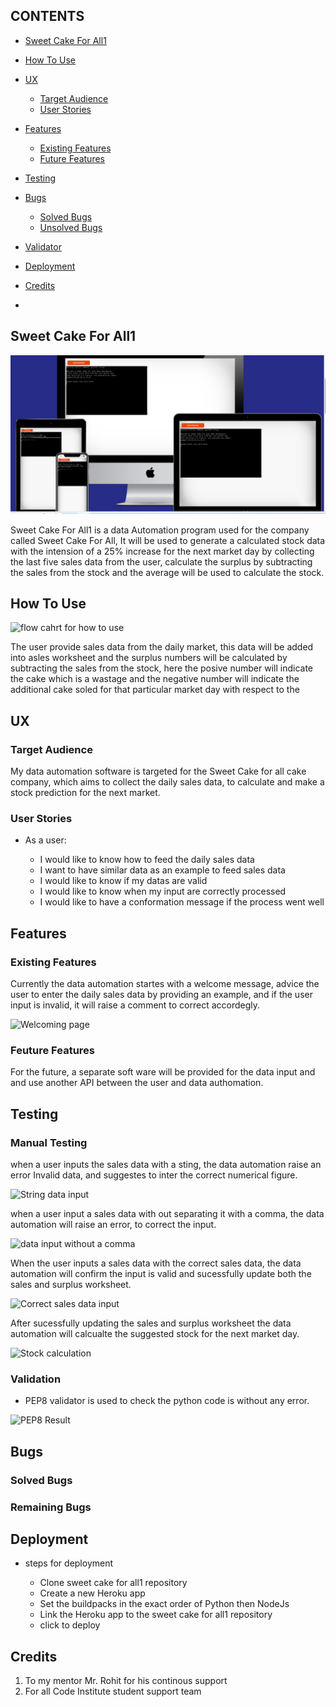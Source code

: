 ## CONTENTS

* [Sweet Cake For All1](#sweet-cake-for-all1)
* [How To Use](#how-to-use)
* [UX](#ux)

  * [Target Audience](#target-audience)
  * [User Stories](#ueser_stories)
* [Features](#features)

  * [Existing Features](#existing-features)
  * [Future Features](#future-features)
* [Testing](#testing)
* [Bugs](#bugs)

  * [Solved Bugs](#solved-bugs)
  * [Unsolved Bugs](#unsolved-bugs)
* [Validator](#validator)
* [Deployment](#deployment)
* [Credits](#)
* [](#)

## Sweet Cake For All1

![Responsiveness](./documentation/responsivepage.png)

 Sweet Cake For All1 is a data Automation program used for the company called  Sweet Cake For All, It will be used to generate a calculated stock data with the intension of a 25% increase for the next market day by collecting the last five sales data from the user, calculate the surplus by subtracting the sales from the stock and the average will be used to calculate the stock.

## How To Use
 
![flow cahrt for how to use](documentation/flow-chart-of-the-process.png)

 The user provide sales data from the daily market, this data will be added into asles worksheet and the surplus numbers will be calculated by subtracting the sales from the stock, here the posive number will indicate the cake which is a wastage and the negative number will indicate the additional cake soled for that particular market day with respect to the

## UX 
  ### Target Audience
  My data automation software is targeted for the Sweet Cake for all cake company, which aims to collect the daily sales data, to calculate and make a stock prediction for the next market.
  ### User Stories
  * As a user:

    * I would like to know how to feed the daily sales data
    * I want to have similar data as an example to feed sales data
    * I would like to know if my datas are valid
    * I would like to know when my input are correctly processed 
    * I would like to have a conformation message if the process went well 

## Features
  ### Existing Features
  Currently the data automation startes with a welcome message, advice the user to enter the daily sales data by providing an example, and if the user input is invalid, it will raise a comment to correct accordegly.

   ![Welcoming page](documentation/starting-template.png)

  ### Feuture Features
  For the future, a separate soft ware will be provided for the data input and and use another API between the user and data authomation.
## Testing
  ### Manual Testing
  when a user inputs the sales data with a sting, the data automation raise an error Invalid data, and suggestes to inter the correct numerical figure.

  ![String data input](documentation/wrong-data-input2.png)

  when a user input a sales data with out separating it with a comma, the data automation will raise an error, to correct the input.

  ![data input without a comma](documentation/wrong-data-input1) 

  When the user inputs a sales data with the correct sales data, the data automation will confirm the input is valid and sucessfully update both the sales and surplus worksheet.

  ![Correct sales data input](documentation/correct-data-input1.png)
 
  After sucessfully updating the sales and surplus worksheet the data automation will calcualte the suggested stock for the next market day.

  ![Stock calculation](documentation/correct-data-input2.png)

  ### Validation
  * PEP8 validator is used to check the python code is without any error.

  ![PEP8 Result](documnetation/pep8-result.png)
## Bugs
 ### Solved Bugs
 ### Remaining Bugs  
## Deployment
* steps for deployment

  * Clone sweet cake for all1 repository
  * Create a new Heroku app  
  * Set the buildpacks in the exact order of Python then NodeJs
  * Link the Heroku app to the sweet cake for all1 repository
  * click to deploy
## Credits
1. To my mentor Mr. Rohit for his continous support
2. For all Code Institute student support team 
